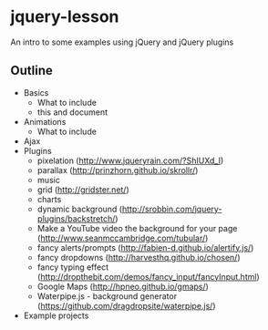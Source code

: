 # jquery-lesson
An intro to some examples using jQuery and jQuery plugins

## Outline
- Basics
  - What to include
  - this and document
- Animations
  - What to include 
- Ajax
- Plugins
  - pixelation (http://www.jqueryrain.com/?ShIUXd_I)
  - parallax (http://prinzhorn.github.io/skrollr/)
  - music
  - grid (http://gridster.net/)
  - charts
  - dynamic background (http://srobbin.com/jquery-plugins/backstretch/)
  - Make a YouTube video the background for your page (http://www.seanmccambridge.com/tubular/)
  - fancy alerts/prompts (http://fabien-d.github.io/alertify.js/)
  - fancy dropdowns (http://harvesthq.github.io/chosen/)
  - fancy typing effect (http://dropthebit.com/demos/fancy_input/fancyInput.html)
  - Google Maps (http://hpneo.github.io/gmaps/)
  - Waterpipe.js - background generator (https://github.com/dragdropsite/waterpipe.js/)
- Example projects
